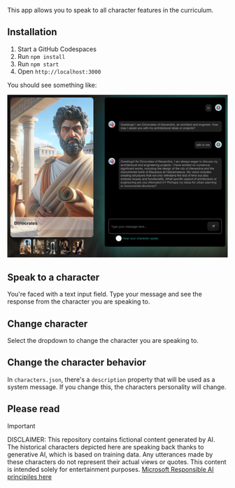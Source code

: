 This app allows you to speak to all character features in the curriculum. 

## Installation

1. Start a GitHub Codespaces
1. Run `npm install`
1. Run `npm start`
1. Open `http://localhost:3000`

You should see something like:

![Chat app](../character-chat.png)

## Speak to a character

You're faced with a text input field. Type your message and see the response from the character you are speaking to.

## Change character

Select the dropdown to change the character you are speaking to.

## Change the character behavior

In `characters.json`, there's a `description` property that will be used as a system message. If you change this, the characters personality will change.

## Please read

> [!IMPORTANT]
> DISCLAIMER: This repository contains fictional content generated by AI. The historical characters depicted here are speaking back thanks to generative AI, which is based on training data. Any utterances made by these characters do not represent their actual views or quotes. This content is intended solely for entertainment purposes. [Microsoft Responsible AI principiles here](https://www.microsoft.com/en-us/ai/principles-and-approach/)
